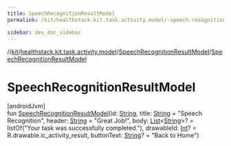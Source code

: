 ```yaml
---
title: SpeechRecognitionResultModel
permalink: /kit/healthstack.kit.task.activity.model/-speech-recognition-result-model/-speech-recognition-result-model.html

sidebar: dev_doc_sidebar
---
```

//[kit](../../../kit.html)/[healthstack.kit.task.activity.model](../index.html)/[SpeechRecognitionResultModel](index.html)/[SpeechRecognitionResultModel](-speech-recognition-result-model.html)



# SpeechRecognitionResultModel



[androidJvm]\
fun [SpeechRecognitionResultModel](-speech-recognition-result-model.html)(id: [String](https://kotlinlang.org/api/latest/jvm/stdlib/kotlin/-string/index.html), title: [String](https://kotlinlang.org/api/latest/jvm/stdlib/kotlin/-string/index.html) = &quot;Speech Recognition&quot;, header: [String](https://kotlinlang.org/api/latest/jvm/stdlib/kotlin/-string/index.html) = &quot;Great Job!&quot;, body: [List](https://kotlinlang.org/api/latest/jvm/stdlib/kotlin.collections/-list/index.html)&lt;[String](https://kotlinlang.org/api/latest/jvm/stdlib/kotlin/-string/index.html)&gt;? = listOf(&quot;Your task was successfully completed.&quot;), drawableId: [Int](https://kotlinlang.org/api/latest/jvm/stdlib/kotlin/-int/index.html)? = R.drawable.ic_activity_result, buttonText: [String](https://kotlinlang.org/api/latest/jvm/stdlib/kotlin/-string/index.html)? = &quot;Back to Home&quot;)




